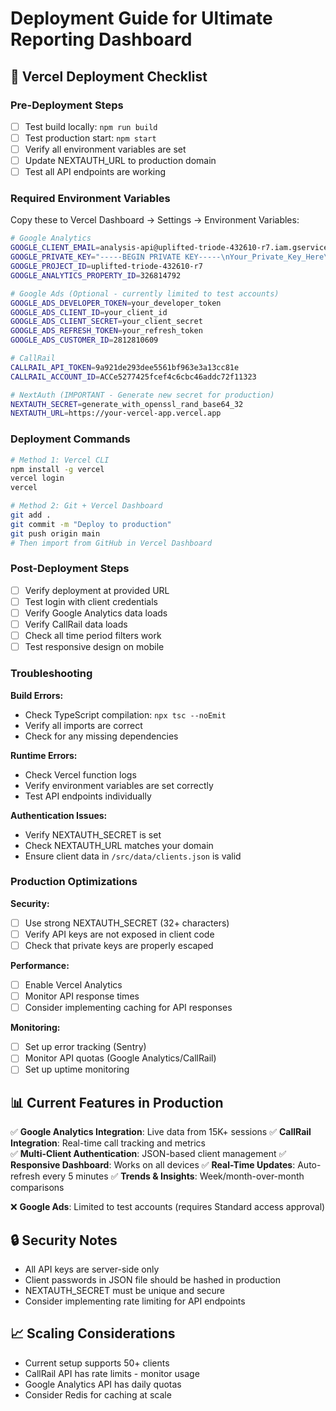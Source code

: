 # Deployment Guide for Ultimate Reporting Dashboard

## 🚀 Vercel Deployment Checklist

### Pre-Deployment Steps

- [ ] Test build locally: `npm run build`
- [ ] Test production start: `npm start`
- [ ] Verify all environment variables are set
- [ ] Update NEXTAUTH_URL to production domain
- [ ] Test all API endpoints are working

### Required Environment Variables

Copy these to Vercel Dashboard → Settings → Environment Variables:

```bash
# Google Analytics
GOOGLE_CLIENT_EMAIL=analysis-api@uplifted-triode-432610-r7.iam.gserviceaccount.com
GOOGLE_PRIVATE_KEY="-----BEGIN PRIVATE KEY-----\nYour_Private_Key_Here\n-----END PRIVATE KEY-----"
GOOGLE_PROJECT_ID=uplifted-triode-432610-r7
GOOGLE_ANALYTICS_PROPERTY_ID=326814792

# Google Ads (Optional - currently limited to test accounts)
GOOGLE_ADS_DEVELOPER_TOKEN=your_developer_token
GOOGLE_ADS_CLIENT_ID=your_client_id
GOOGLE_ADS_CLIENT_SECRET=your_client_secret
GOOGLE_ADS_REFRESH_TOKEN=your_refresh_token
GOOGLE_ADS_CUSTOMER_ID=2812810609

# CallRail
CALLRAIL_API_TOKEN=9a921de293dee5561bf963e3a13cc81e
CALLRAIL_ACCOUNT_ID=ACCe5277425fcef4c6cbc46addc72f11323

# NextAuth (IMPORTANT - Generate new secret for production)
NEXTAUTH_SECRET=generate_with_openssl_rand_base64_32
NEXTAUTH_URL=https://your-vercel-app.vercel.app
```

### Deployment Commands

```bash
# Method 1: Vercel CLI
npm install -g vercel
vercel login
vercel

# Method 2: Git + Vercel Dashboard
git add .
git commit -m "Deploy to production"
git push origin main
# Then import from GitHub in Vercel Dashboard
```

### Post-Deployment Steps

- [ ] Verify deployment at provided URL
- [ ] Test login with client credentials
- [ ] Verify Google Analytics data loads
- [ ] Verify CallRail data loads
- [ ] Check all time period filters work
- [ ] Test responsive design on mobile

### Troubleshooting

**Build Errors:**
- Check TypeScript compilation: `npx tsc --noEmit`
- Verify all imports are correct
- Check for any missing dependencies

**Runtime Errors:**
- Check Vercel function logs
- Verify environment variables are set correctly
- Test API endpoints individually

**Authentication Issues:**
- Verify NEXTAUTH_SECRET is set
- Check NEXTAUTH_URL matches your domain
- Ensure client data in `/src/data/clients.json` is valid

### Production Optimizations

**Security:**
- [ ] Use strong NEXTAUTH_SECRET (32+ characters)
- [ ] Verify API keys are not exposed in client code
- [ ] Check that private keys are properly escaped

**Performance:**
- [ ] Enable Vercel Analytics
- [ ] Monitor API response times
- [ ] Consider implementing caching for API responses

**Monitoring:**
- [ ] Set up error tracking (Sentry)
- [ ] Monitor API quotas (Google Analytics/CallRail)
- [ ] Set up uptime monitoring

## 📊 Current Features in Production

✅ **Google Analytics Integration**: Live data from 15K+ sessions
✅ **CallRail Integration**: Real-time call tracking and metrics  
✅ **Multi-Client Authentication**: JSON-based client management
✅ **Responsive Dashboard**: Works on all devices
✅ **Real-Time Updates**: Auto-refresh every 5 minutes
✅ **Trends & Insights**: Week/month-over-month comparisons

❌ **Google Ads**: Limited to test accounts (requires Standard access approval)

## 🔒 Security Notes

- All API keys are server-side only
- Client passwords in JSON file should be hashed in production
- NEXTAUTH_SECRET must be unique and secure
- Consider implementing rate limiting for API endpoints

## 📈 Scaling Considerations

- Current setup supports 50+ clients
- CallRail API has rate limits - monitor usage
- Google Analytics API has daily quotas
- Consider Redis for caching at scale